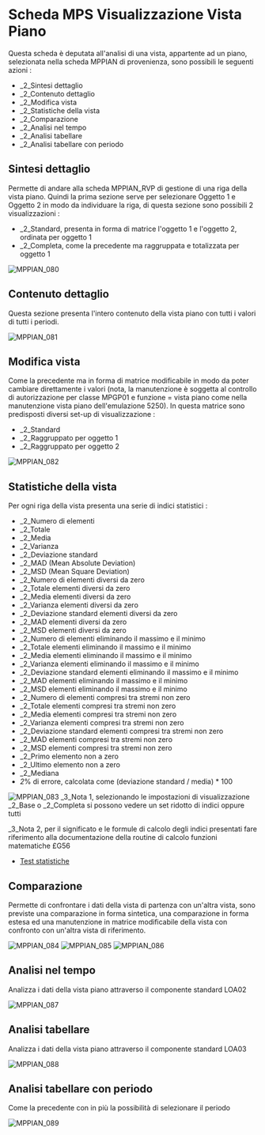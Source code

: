 # Scheda MPS Visualizzazione Vista Piano
Questa scheda è deputata all'analisi di una vista, appartente ad un piano, selezionata nella scheda MPPIAN di provenienza, sono possibili le seguenti azioni : 

 * _2_Sintesi dettaglio
 * _2_Contenuto dettaglio
 * _2_Modifica vista
 * _2_Statistiche della vista
 * _2_Comparazione
 * _2_Analisi nel tempo
 * _2_Analisi tabellare
 * _2_Analisi tabellare con periodo

## Sintesi dettaglio
Permette di andare alla scheda MPPIAN_RVP di gestione di una riga della vista piano. Quindi la prima sezione serve per selezionare Oggetto 1 e Oggetto 2 in modo da individuare la riga, di questa sezione sono possibili 2 visualizzazioni : 
 * _2_Standard, presenta in forma di matrice l'oggetto 1 e l'oggetto 2, ordinata per oggetto 1
 * _2_Completa, come la precedente ma raggruppata e totalizzata per oggetto 1

![MPPIAN_080](http://localhost:3000/immagini/MBDOC_SCH-MPPIAN_VDP/MPPIAN_080.png)
## Contenuto dettaglio
Questa sezione presenta l'intero contenuto della vista piano con tutti i valori di tutti i periodi.

![MPPIAN_081](http://localhost:3000/immagini/MBDOC_SCH-MPPIAN_VDP/MPPIAN_081.png)
## Modifica vista
Come la precedente ma in forma di matrice modificabile in modo da poter cambiare direttamente i valori (nota, la manutenzione è soggetta al controllo di autorizzazione per classe MPGP01 e funzione = vista piano come nella manutenzione vista piano dell'emulazione 5250).
In questa matrice sono predisposti diversi set-up di visualizzazione : 
 * _2_Standard
 * _2_Raggruppato per oggetto 1
 * _2_Raggruppato per oggetto 2

![MPPIAN_082](http://localhost:3000/immagini/MBDOC_SCH-MPPIAN_VDP/MPPIAN_082.png)
## Statistiche della vista
Per ogni riga della vista presenta una serie di indici statistici : 
 * _2_Numero di elementi
 * _2_Totale
 * _2_Media
 * _2_Varianza
 * _2_Deviazione standard
 * _2_MAD (Mean Absolute Deviation)
 * _2_MSD (Mean Square Deviation)
 * _2_Numero di elementi diversi da zero
 * _2_Totale elementi diversi da zero
 * _2_Media elementi diversi da zero
 * _2_Varianza elementi diversi da zero
 * _2_Deviazione standard elementi diversi da zero
 * _2_MAD elementi diversi da zero
 * _2_MSD elementi diversi da zero
 * _2_Numero di elementi eliminando il massimo e il minimo
 * _2_Totale elementi eliminando il massimo e il minimo
 * _2_Media elementi eliminando il massimo e il minimo
 * _2_Varianza elementi eliminando il massimo e il minimo
 * _2_Deviazione standard elementi eliminando il massimo e il minimo
 * _2_MAD elementi eliminando il massimo e il minimo
 * _2_MSD elementi eliminando il massimo e il minimo
 * _2_Numero di elementi compresi tra stremi non zero
 * _2_Totale elementi compresi tra stremi non zero
 * _2_Media elementi compresi tra stremi non zero
 * _2_Varianza elementi compresi tra stremi non zero
 * _2_Deviazione standard elementi compresi tra stremi non zero
 * _2_MAD elementi compresi tra stremi non zero
 * _2_MSD elementi compresi tra stremi non zero
 * _2_Primo elemento non a zero
 * _2_Ultimo elemento non a zero
 * _2_Mediana
 * _2_% di errore, calcolata come (deviazione standard / media) * 100

![MPPIAN_083](http://localhost:3000/immagini/MBDOC_SCH-MPPIAN_VDP/MPPIAN_083.png)
_3_Nota 1, selezionando le impostazioni di visualizzazione _2_Base o _2_Completa si possono vedere un set ridotto di indici oppure tutti

_3_Nota 2, per il significato e le formule di calcolo degli indici presentati fare riferimento alla documentazione della routine di calcolo funzioni matematiche £G56
- [Test statistiche](Sorgenti/OJ/PGM/TSTG56)

## Comparazione
Permette di confrontare i dati della vista di partenza con un'altra vista, sono previste una comparazione in forma sintetica, una comparazione in forma estesa ed una manutenzione in matrice modificabile della vista con confronto con un'altra vista di riferimento.

![MPPIAN_084](http://localhost:3000/immagini/MBDOC_SCH-MPPIAN_VDP/MPPIAN_084.png)
![MPPIAN_085](http://localhost:3000/immagini/MBDOC_SCH-MPPIAN_VDP/MPPIAN_085.png)
![MPPIAN_086](http://localhost:3000/immagini/MBDOC_SCH-MPPIAN_VDP/MPPIAN_086.png)
## Analisi nel tempo
Analizza i dati della vista piano attraverso il componente standard LOA02

![MPPIAN_087](http://localhost:3000/immagini/MBDOC_SCH-MPPIAN_VDP/MPPIAN_087.png)
## Analisi tabellare
Analizza i dati della vista piano attraverso il componente standard LOA03

![MPPIAN_088](http://localhost:3000/immagini/MBDOC_SCH-MPPIAN_VDP/MPPIAN_088.png)
## Analisi tabellare con periodo
Come la precedente con in più la possibilità di selezionare il periodo

![MPPIAN_089](http://localhost:3000/immagini/MBDOC_SCH-MPPIAN_VDP/MPPIAN_089.png)